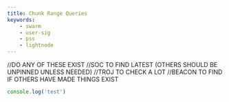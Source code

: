 ```yaml
---
title: Chunk Range Queries
keywords: 
    - swarm
    - user-sig
    - pss
    - lightnode
---
```


//DO ANY OF THESE EXIST
//SOC TO FIND LATEST (OTHERS SHOULD BE UNPINNED UNLESS NEEDED)
//TROJ TO CHECK A LOT
//BEACON TO FIND IF OTHERS HAVE MADE THINGS EXIST

```js
console.log('test')
```